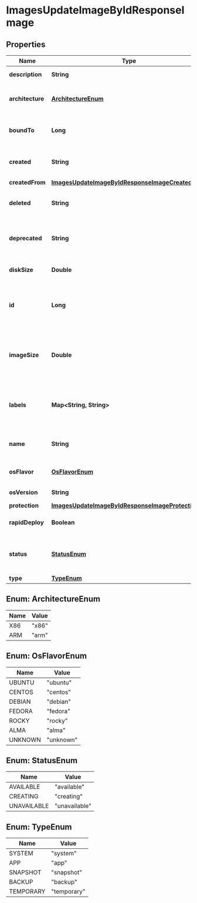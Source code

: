 

# ImagesUpdateImageByIdResponseImage


## Properties

| Name | Type | Description | Notes |
|------------ | ------------- | ------------- | -------------|
|**description** | **String** | Description of the Image |  |
|**architecture** | [**ArchitectureEnum**](#ArchitectureEnum) | Type of cpu architecture this image is compatible with. |  |
|**boundTo** | **Long** | ID of Server the Image is bound to. Only set for Images of type &#x60;backup&#x60;. |  |
|**created** | **String** | Point in time when the Resource was created (in ISO-8601 format). |  |
|**createdFrom** | [**ImagesUpdateImageByIdResponseImageCreatedFrom**](ImagesUpdateImageByIdResponseImageCreatedFrom.md) |  |  |
|**deleted** | **String** | Point in time where the Image was deleted (in ISO-8601 format) |  |
|**deprecated** | **String** | Point in time when the Image is considered to be deprecated (in ISO-8601 format) |  |
|**diskSize** | **Double** | Size of the disk contained in the Image in GB |  |
|**id** | **Long** | ID of the Resource. Limited to 52 bits to ensure compatibility with JSON double precision floats.  |  |
|**imageSize** | **Double** | Size of the Image file in our storage in GB. For snapshot Images this is the value relevant for calculating costs for the Image. |  |
|**labels** | **Map&lt;String, String&gt;** | User-defined labels (&#x60;key/value&#x60; pairs) for the Resource. For more information, see \&quot;[Labels](https://docs.hetzner.cloud)\&quot;.  |  |
|**name** | **String** | Unique identifier of the Image. This value is only set for system Images. |  |
|**osFlavor** | [**OsFlavorEnum**](#OsFlavorEnum) | Flavor of operating system contained in the Image |  |
|**osVersion** | **String** | Operating system version |  |
|**protection** | [**ImagesUpdateImageByIdResponseImageProtection**](ImagesUpdateImageByIdResponseImageProtection.md) |  |  |
|**rapidDeploy** | **Boolean** | Indicates that rapid deploy of the Image is available |  [optional] |
|**status** | [**StatusEnum**](#StatusEnum) | Whether the Image can be used or if it&#39;s still being created or unavailable |  |
|**type** | [**TypeEnum**](#TypeEnum) | Type of the Image |  |



## Enum: ArchitectureEnum

| Name | Value |
|---- | -----|
| X86 | &quot;x86&quot; |
| ARM | &quot;arm&quot; |



## Enum: OsFlavorEnum

| Name | Value |
|---- | -----|
| UBUNTU | &quot;ubuntu&quot; |
| CENTOS | &quot;centos&quot; |
| DEBIAN | &quot;debian&quot; |
| FEDORA | &quot;fedora&quot; |
| ROCKY | &quot;rocky&quot; |
| ALMA | &quot;alma&quot; |
| UNKNOWN | &quot;unknown&quot; |



## Enum: StatusEnum

| Name | Value |
|---- | -----|
| AVAILABLE | &quot;available&quot; |
| CREATING | &quot;creating&quot; |
| UNAVAILABLE | &quot;unavailable&quot; |



## Enum: TypeEnum

| Name | Value |
|---- | -----|
| SYSTEM | &quot;system&quot; |
| APP | &quot;app&quot; |
| SNAPSHOT | &quot;snapshot&quot; |
| BACKUP | &quot;backup&quot; |
| TEMPORARY | &quot;temporary&quot; |




